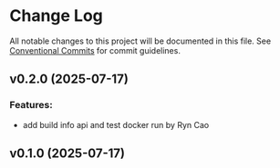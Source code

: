 # Change Log

All notable changes to this project will be documented in this file.
See [Conventional Commits](Https://conventionalcommits.org) for commit guidelines.

<!-- changelog -->

## v0.2.0 (2025-07-17)




### Features:

* add build info api and test docker run by Ryn Cao

## v0.1.0 (2025-07-17)



